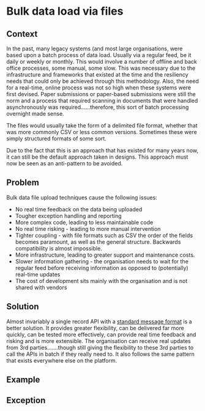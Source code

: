 # Bulk data load via files

## Context

In the past, many legacy systems (and most large organisations, were based upon a batch process of data load. Usually via a regular feed, be it daily or weekly or monthly. This would involve a number of offline and back office processes, some manual, some slow. This was necessary due to the infrastructure and frameworks that existed at the time and the resiliency needs that could only be achieved through this methodology. Also, the need for a real-time, online process was not so high when these systems were first devised. Paper submissions or paper-based submissions were still the norm and a process that required scanning in documents that were handled asynchronously was required......therefore, this sort of batch processing overnight made sense.

The files would usually take the form of a delimited file format, whether that was more commonly CSV or less common versions. Sometimes these were simply structured formats of some sort.

Due to the fact that this is an approach that has existed for many years now, it can still be the default approach taken in designs. This approach must now be seen as an anti-pattern to be avoided.

## Problem

Bulk data file upload techniques cause the following issues:

* No real time feedback on the data being uploaded
* Tougher exception handling and reporting
* More complex code, leading to less maintainable code
* No real time risking - leading to more manual intervention
* Tighter coupling - with file formats such as CSV the order of the fields becomes paramount, as well as the general structure. Backwards compatibility is almost impossible.
* More infrastructure, leading to greater support and maintenance costs.
* Slower information gathering - the organisation needs to wait for the regular feed before receiving information as opposed to (potentially) real-time updates
* The cost of development sits mainly with the organisation and is not shared with vendors

## Solution

Almost invariably a single record API with a [standard message format](../internal-advice/design-guidelines/microservice-message-format.md) is a better solution. It provides greater flexibility, can be delivered far more quickly, can be tested more effectively, can provide real time feedback and risking and is more extensible. The organisation can receive real updates from 3rd parties.......though still giving the flexibility to these 3rd parties to call the APIs in batch if they really need to. It also follows the same pattern that exists everywhere else on the platform. 

## Example

## Exception
